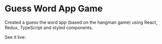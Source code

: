 # Guess Word App Game
Created a guess the word app (based on the hangman game) using React, Redux, TypeScript and styled components.

See it live: 